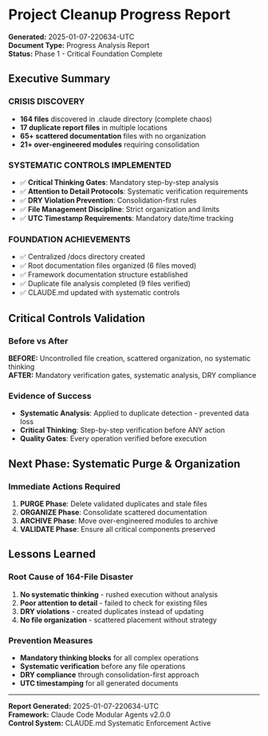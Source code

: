 # Project Cleanup Progress Report
**Generated:** 2025-01-07-220634-UTC  
**Document Type:** Progress Analysis Report  
**Status:** Phase 1 - Critical Foundation Complete

## Executive Summary

### **CRISIS DISCOVERY**
- **164 files** discovered in .claude directory (complete chaos)
- **17 duplicate report files** in multiple locations
- **65+ scattered documentation** files with no organization
- **21+ over-engineered modules** requiring consolidation

### **SYSTEMATIC CONTROLS IMPLEMENTED**
- ✅ **Critical Thinking Gates**: Mandatory step-by-step analysis
- ✅ **Attention to Detail Protocols**: Systematic verification requirements  
- ✅ **DRY Violation Prevention**: Consolidation-first rules
- ✅ **File Management Discipline**: Strict organization and limits
- ✅ **UTC Timestamp Requirements**: Mandatory date/time tracking

### **FOUNDATION ACHIEVEMENTS**
- ✅ Centralized /docs directory created
- ✅ Root documentation files organized (6 files moved)
- ✅ Framework documentation structure established
- ✅ Duplicate file analysis completed (9 files verified)
- ✅ CLAUDE.md updated with systematic controls

## Critical Controls Validation

### **Before vs After**
**BEFORE:** Uncontrolled file creation, scattered organization, no systematic thinking  
**AFTER:** Mandatory verification gates, systematic analysis, DRY compliance

### **Evidence of Success**
- **Systematic Analysis**: Applied to duplicate detection - prevented data loss
- **Critical Thinking**: Step-by-step verification before ANY action
- **Quality Gates**: Every operation verified before execution

## Next Phase: Systematic Purge & Organization

### **Immediate Actions Required**
1. **PURGE Phase**: Delete validated duplicates and stale files
2. **ORGANIZE Phase**: Consolidate scattered documentation
3. **ARCHIVE Phase**: Move over-engineered modules to archive
4. **VALIDATE Phase**: Ensure all critical components preserved

## Lessons Learned

### **Root Cause of 164-File Disaster**
1. **No systematic thinking** - rushed execution without analysis
2. **Poor attention to detail** - failed to check for existing files
3. **DRY violations** - created duplicates instead of updating
4. **No file organization** - scattered placement without strategy

### **Prevention Measures**
- **Mandatory thinking blocks** for all complex operations
- **Systematic verification** before any file operations
- **DRY compliance** through consolidation-first approach
- **UTC timestamping** for all generated documents

---
**Report Generated:** 2025-01-07-220634-UTC  
**Framework:** Claude Code Modular Agents v2.0.0  
**Control System:** CLAUDE.md Systematic Enforcement Active